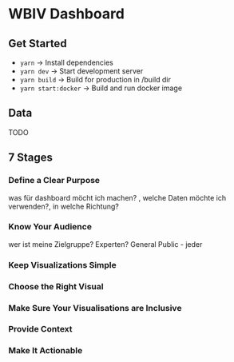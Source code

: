 # WBIV Dashboard

## Get Started

- `yarn` → Install dependencies
- `yarn dev` → Start development server
- `yarn build` → Build for production in /build dir
- `yarn start:docker` → Build and run docker image

## Data

TODO

## 7 Stages

### Define a Clear Purpose

was für dashboard möcht ich machen? , welche Daten möchte ich verwenden?, in welche Richtung?

### Know Your Audience

wer ist meine Zielgruppe? Experten? General Public - jeder

### Keep Visualizations Simple

### Choose the Right Visual

### Make Sure Your Visualisations are Inclusive

### Provide Context

### Make It Actionable
